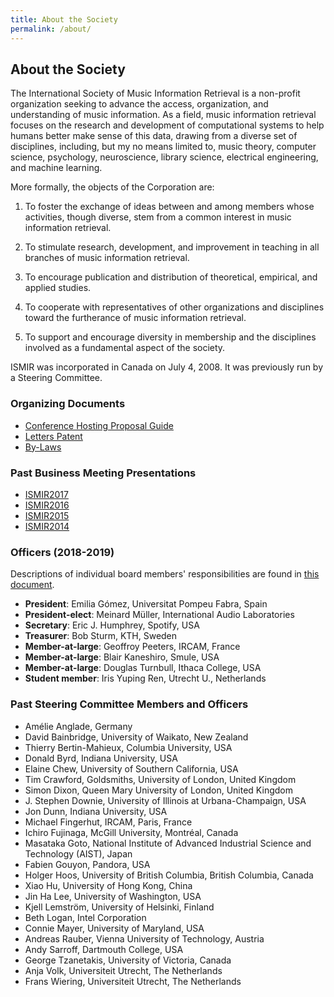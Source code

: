 ```yaml
---
title: About the Society
permalink: /about/
---
```


## About the Society

The International Society of Music Information Retrieval is a non-profit
organization seeking to advance the access, organization, and understanding
of music information. As a field, music information retrieval focuses on the
research and development of computational systems to help humans
better make sense of this data, drawing from a diverse set of disciplines,
including, but my no means limited to, music theory, computer science, psychology,
neuroscience, library science, electrical engineering, and machine learning.

More formally, the objects of the Corporation are:

1. To foster the exchange of ideas between and among members whose activities,
though diverse, stem from a common interest in music information retrieval.

2. To stimulate research, development, and improvement in teaching in all
branches of music information retrieval.

3. To encourage publication and distribution of theoretical, empirical, and
applied studies.

4. To cooperate with representatives of other organizations and disciplines
toward the furtherance of music information retrieval.

5. To support and encourage diversity in membership and the disciplines involved
as a fundamental aspect of the society.


ISMIR was incorporated in Canada on July 4, 2008. It was previously run by a Steering Committee.

### Organizing Documents

* [Conference Hosting Proposal Guide]({{relative_url}}/pdfs/Call4Hosting-ISMIR-0.8.pdf)
* [Letters Patent]({{relative_url}}/pdfs/ISMIR-Letters-Patent.pdf)
* [By-Laws]({{relative_url}}/pdfs/ISMIR-Bylaws.pdf)


### Past Business Meeting Presentations

* [ISMIR2017]({{relative_url}}/pdfs/2017_business_meeting.pdf)
* [ISMIR2016]({{relative_url}}/pdfs/2016_business_meeting.pdf)
* [ISMIR2015]({{relative_url}}/pdfs/2015_business_meeting.pdf)
* [ISMIR2014]({{relative_url}}/pdfs/2014_business_meeting.pdf)


### Officers (2018-2019)

Descriptions of individual board members' responsibilities are found
in [this document](https://docs.google.com/document/d/e/2PACX-1vSGoaFelpdZaLwoRPzFmgBBubCVtU7mVS4aMjtjT_Xl5P3yayNje3Uzfnl8amZ9Zywo65siId02jQ0N/pub).

* **President**: Emilia G&oacute;mez, Universitat Pompeu Fabra, Spain
* **President-elect**: Meinard M&uuml;ller, International Audio Laboratories
* **Secretary**: Eric J. Humphrey, Spotify, USA
* **Treasurer**: Bob Sturm, KTH, Sweden
* **Member-at-large**: Geoffroy Peeters, IRCAM, France
* **Member-at-large**: Blair Kaneshiro, Smule, USA
* **Member-at-large**: Douglas Turnbull, Ithaca College, USA
* **Student member**: Iris Yuping Ren, Utrecht U., Netherlands


### Past Steering Committee Members and Officers

 * Am&eacute;lie Anglade, Germany
 * David Bainbridge, University of Waikato, New Zealand
 * Thierry Bertin-Mahieux, Columbia University, USA
 * Donald Byrd, Indiana University, USA
 * Elaine Chew, University of Southern California, USA
 * Tim Crawford, Goldsmiths, University of London, United Kingdom
 * Simon Dixon, Queen Mary University of London, United Kingdom
 * J. Stephen Downie, University of Illinois at Urbana-Champaign, USA
 * Jon Dunn, Indiana University, USA
 * Michael Fingerhut, IRCAM, Paris, France
 * Ichiro Fujinaga, McGill University, Montr&eacute;al, Canada
 * Masataka Goto, National Institute of Advanced Industrial Science and Technology (AIST), Japan
 * Fabien Gouyon, Pandora, USA
 * Holger Hoos, University of British Columbia, British Columbia, Canada
 * Xiao Hu, University of Hong Kong, China
 * Jin Ha Lee, University of Washington, USA
 * Kjell Lemstr&ouml;m, University of Helsinki, Finland
 * Beth Logan, Intel Corporation
 * Connie Mayer, University of Maryland, USA
 * Andreas Rauber, Vienna University of Technology, Austria
 * Andy Sarroff, Dartmouth College, USA
 * George Tzanetakis, University of Victoria, Canada
 * Anja Volk, Universiteit Utrecht, The Netherlands
 * Frans Wiering, Universiteit Utrecht, The Netherlands
